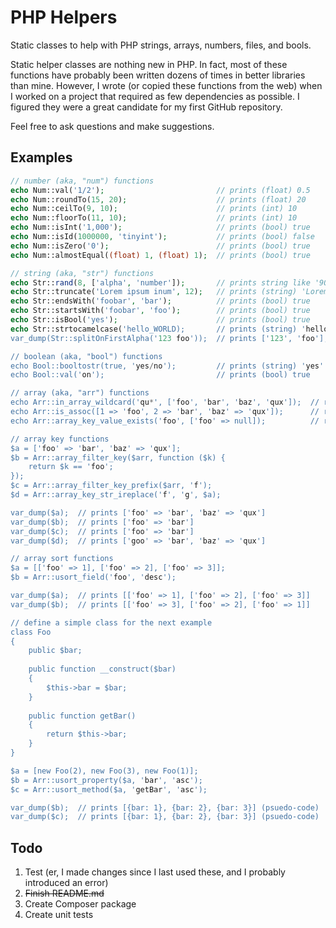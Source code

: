 # PHP Helpers
Static classes to help with PHP strings, arrays, numbers, files, and bools.

Static helper classes are nothing new in PHP. In fact, most of these functions have probably been written dozens of times in better libraries than mine. However, I wrote (or copied these functions from the web) when I worked on a project that required as few dependencies as possible. I figured they were a great candidate for my first GitHub repository.

Feel free to ask questions and make suggestions.

## Examples
```php
// number (aka, "num") functions
echo Num::val('1/2');                         // prints (float) 0.5
echo Num::roundTo(15, 20);                    // prints (float) 20
echo Num::ceilTo(9, 10);                      // prints (int) 10
echo Num::floorTo(11, 10);                    // prints (int) 10
echo Num::isInt('1,000');                     // prints (bool) true
echo Num::isId(1000000, 'tinyint');           // prints (bool) false
echo Num::isZero('0');                        // prints (bool) true
echo Num::almostEqual((float) 1, (float) 1);  // prints (bool) true

// string (aka, "str") functions
echo Str::rand(8, ['alpha', 'number']);       // prints string like '9Ohb5Fv3'
echo Str::truncate('Lorem ipsum inum', 12);   // prints (string) 'Lorem ipsum...'
echo Str::endsWith('foobar', 'bar');          // prints (bool) true
echo Str::startsWith('foobar', 'foo');        // prints (bool) true
echo Str::isBool('yes');                      // prints (bool) true
echo Str::strtocamelcase('hello_WORLD);       // prints (string) 'helloWorld'
var_dump(Str::splitOnFirstAlpha('123 foo'));  // prints ['123', 'foo'];

// boolean (aka, "bool") functions
echo Bool::booltostr(true, 'yes/no');         // prints (string) 'yes'
echo Bool::val('on');                         // prints (bool) true

// array (aka, "arr") functions
echo Arr::in_array_wildcard('qu*', ['foo', 'bar', 'baz', 'qux']);  // returns true
echo Arr::is_assoc([1 => 'foo', 2 => 'bar', 'baz' => 'qux']);      // returns true
echo Arr::array_key_value_exists('foo', ['foo' => null]);          // returns false

// array key functions
$a = ['foo' => 'bar', 'baz' => 'qux'];
$b = Arr::array_filter_key($arr, function ($k) {
	return $k == 'foo';
});
$c = Arr::array_filter_key_prefix($arr, 'f');
$d = Arr::array_key_str_ireplace('f', 'g', $a);

var_dump($a);  // prints ['foo' => 'bar', 'baz' => 'qux']
var_dump($b);  // prints ['foo' => 'bar']
var_dump($c);  // prints ['foo' => 'bar']
var_dump($d);  // prints ['goo' => 'bar', 'baz' => 'qux']

// array sort functions
$a = [['foo' => 1], ['foo' => 2], ['foo' => 3]];
$b = Arr::usort_field('foo', 'desc');

var_dump($a);  // prints [['foo' => 1], ['foo' => 2], ['foo' => 3]]
var_dump($b);  // prints [['foo' => 3], ['foo' => 2], ['foo' => 1]]

// define a simple class for the next example
class Foo
{
	public $bar;
	
	public function __construct($bar) 
	{
		$this->bar = $bar;
	}
	
	public function getBar()
	{
		return $this->bar;
	}
}

$a = [new Foo(2), new Foo(3), new Foo(1)];
$b = Arr::usort_property($a, 'bar', 'asc');
$c = Arr::usort_method($a, 'getBar', 'asc');

var_dump($b);  // prints [{bar: 1}, {bar: 2}, {bar: 3}] (psuedo-code)
var_dump($c);  // prints [{bar: 1}, {bar: 2}, {bar: 3}] (psuedo-code)

```

## Todo
1. Test (er, I made changes since I last used these, and I probably introduced an error)
2. ~~Finish README.md~~
3. Create Composer package
4. Create unit tests